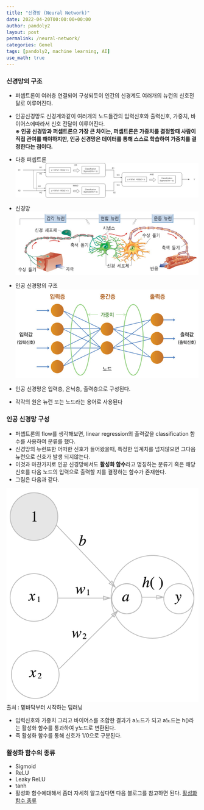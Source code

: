 ```yaml
---
title: "신경망 (Neural Network)"
date: 2022-04-20T00:00:00+00:00
author: pandoly2
layout: post
permalink: /neural-network/
categories: Genel
tags: [pandoly2, machine learning, AI]
use_math: true
---
```


### 신경망의 구조
- 퍼셉트론이 여러층 연결되어 구성되듯이 인간의 신경계도 여러개의 뉴런의 신호전달로 이루어진다. 
- 인공신경망도 신경계와같이 여러개의 노드들간의 입력신호와 출력신호, 가중치, 바이어스에따라서 신호 전달이 이루어진다.   
**※ 인공 신경망과 퍼셉트론으 가장 큰 차이는, 퍼셉트론은 가중치를 결정할때 사람이 직접 관여를 해야하지만, 인공 신경망은 데이터를 통해 스스로 학습하여 가중치를 결정한다는 점이다.**

- 다층 퍼셉트론   
![perceptron_xor_detail_solution](/assets/images/blog_images/Perceptron/perceptron_xor_detail_solution.png)

- 신경망   
![nn_natural](/assets/images/blog_images/NeuralNetwork/nn_natural.png)

- 인공 신경망의 구조   
![nn_artificial](/assets/images/blog_images/NeuralNetwork/nn_artificial.png)
- 인공 신경망은 입력층, 은닉층, 출력층으로 구성된다. 
- 각각의 원은 뉴런 또는 노드라는 용어로 사용된다
 
### 인공 신경망 구성
 - 퍼셉트론의 flow를 생각해보면, linear regression의 출력값을 classification 함수를 사용하여 분류를 했다. 
 - 신경망의 뉴런또한 어떠한 신호가 들어왔을때, 특정한 임계치를 넘지않으면 그다음 뉴런으로 신호가 발생 되지않는다. 
 - 이것과 마찬가지로 인공 신경망에서도 **활성화 함수**라고 명칭하는 분류기 혹은 해당신호를 다음 노드의 입력으로 출력할 지를 결정하는 함수가 존재한다. 
 - 그림은 다음과 같다. 

![nn_activation_struct](/assets/images/blog_images/NeuralNetwork/nn_activation_struct.png)
출처 : 밑바닥부터 시작하는 딥러닝

 - 입력신호와 가중치 그리고 바이어스를 조합한 결과가 a노드가 되고 a노드는 h()라는 활성화 함수를 통과하여 y노드로 변환된다.
 - 즉 활성화 함수를 통해 신호가 1/0으로 구분된다.

### 활성화 함수의 종류
 - Sigmoid
 - ReLU
 - Leaky ReLU
 - tanh   
 - 활성화 함수에대해서 좀더 자세히 알고싶다면 다음 블로그를 참고하면 된다.  [활성화 함수 종류](https://wooono.tistory.com/209)










